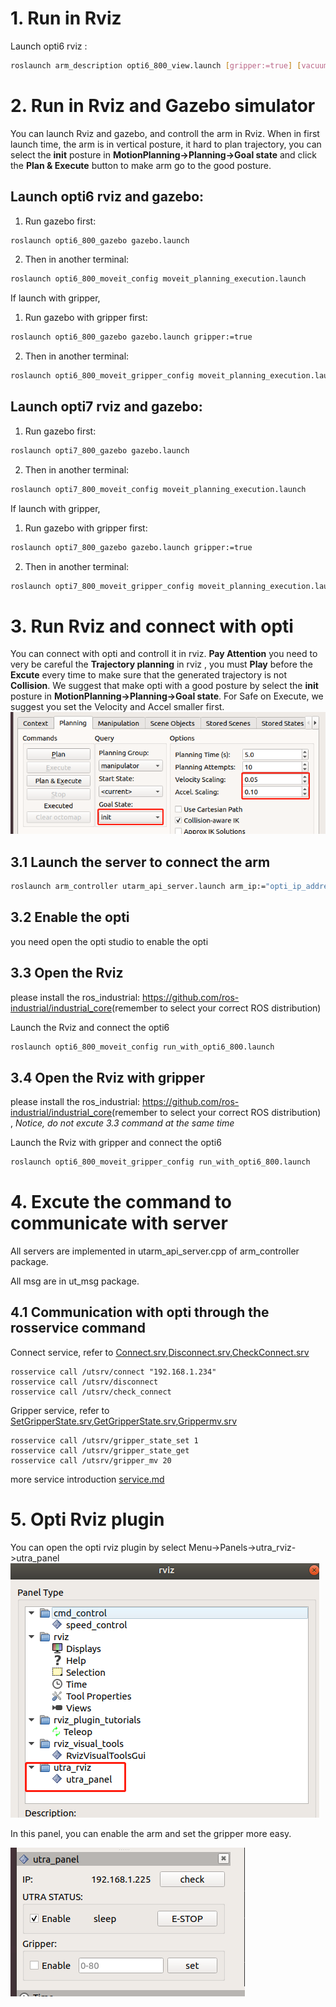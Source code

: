 
# 1. Run in Rviz

Launch opti6 rviz :
```bash
roslaunch arm_description opti6_800_view.launch [gripper:=true] [vacuum_gripper:=true]
```

# 2. Run in Rviz  and Gazebo simulator
You can launch Rviz and gazebo, and controll the arm in Rviz. When in first launch time, the arm is in vertical posture, it hard to plan trajectory, you can select the **init** posture in **MotionPlanning->Planning->Goal state** and click the **Plan & Execute** button to make arm go to the good posture.

## Launch opti6 rviz and gazebo:
1. Run gazebo first:
```bash
roslaunch opti6_800_gazebo gazebo.launch
```
2. Then in another terminal:
```bash
roslaunch opti6_800_moveit_config moveit_planning_execution.launch
```

If launch with gripper,
1. Run gazebo with gripper first:
```bash
roslaunch opti6_800_gazebo gazebo.launch gripper:=true
```
2. Then in another terminal:
```bash
roslaunch opti6_800_moveit_gripper_config moveit_planning_execution.launch
```
## Launch opti7 rviz and gazebo:
1. Run gazebo first:
```bash
roslaunch opti7_800_gazebo gazebo.launch
```
2. Then in another terminal:
```bash
roslaunch opti7_800_moveit_config moveit_planning_execution.launch
```

If launch with gripper,
1. Run gazebo with gripper first:
```bash
roslaunch opti7_800_gazebo gazebo.launch gripper:=true
```
2. Then in another terminal:
```bash
roslaunch opti7_800_moveit_gripper_config moveit_planning_execution.launch
```

# 3. Run Rviz and connect with opti
You can connect with opti and controll it in rviz.
**Pay Attention** you need to very be careful the **Trajectory planning** in rviz , you must **Play** before the **Excute** every time to make sure that the generated trajectory is not **Collision**. We suggest that make opti with a good posture by select the **init** posture in **MotionPlanning->Planning->Goal state**. For Safe on Execute, we suggest you set the Velocity and Accel smaller first.
![init](./doc/init.png)  

## 3.1 Launch the server to connect the arm

```bash
roslaunch arm_controller utarm_api_server.launch arm_ip:="opti_ip_address"   //opti_ip_address like 192.168.1.234
```
## 3.2 Enable the opti

you need open the opti studio to enable the opti 

## 3.3 Open the Rviz

please install the ros_industrial: <https://github.com/ros-industrial/industrial_core>(remember to select your correct ROS distribution) 

Launch the Rviz and connect the opti6
```bash
roslaunch opti6_800_moveit_config run_with_opti6_800.launch 
```

## 3.4 Open the Rviz with gripper

please install the ros_industrial: <https://github.com/ros-industrial/industrial_core>(remember to select your correct ROS distribution) , *Notice, do not excute 3.3 command at the same time*

Launch the Rviz with gripper and connect the opti6
```bash
roslaunch opti6_800_moveit_gripper_config run_with_opti6_800.launch 
```


# 4. Excute the command to communicate with server 
All servers are implemented in utarm_api_server.cpp of arm_controller package.

All msg are in ut_msg package.

## 4.1 Communication with opti through the rosservice command


Connect service, refer to [Connect.srv](/ut_msg/srv/Connect.srv),[Disconnect.srv](/ut_msg/srv/Disconnect.srv),[CheckConnect.srv](/ut_msg/srv/CheckConnect.srv)

```
rosservice call /utsrv/connect "192.168.1.234" 
rosservice call /utsrv/disconnect 
rosservice call /utsrv/check_connect 
```

Gripper service, refer to [SetGripperState.srv](/ut_msg/srv/SetGripperState.srv),[GetGripperState.srv](/ut_msg/srv/GetGripperState.srv),[Grippermv.srv](/ut_msg/srv/Grippermv.srv)

```
rosservice call /utsrv/gripper_state_set 1  
rosservice call /utsrv/gripper_state_get 
rosservice call /utsrv/gripper_mv 20
```
more service introduction [service.md](/arm_controller/readme.md)

# 5. Opti Rviz plugin

You can open the opti rviz plugin by select Menu->Panels->utra_rviz->utra_panel
![RVIZ1](./doc/rviz1.png)  

In this panel, you can enable the arm and set the gripper more easy.

![RVIZ2](./doc/rviz2.png)  


